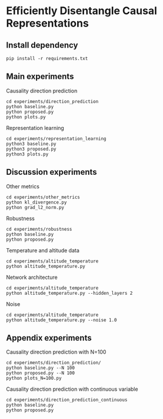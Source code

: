 # Efficiently Disentangle Causal Representations

## Install dependency
```buildoutcfg
pip install -r requirements.txt
```

## Main experiments
Causality direction prediction
```buildoutcfg
cd experiments/direction_prediction
python baseline.py
python proposed.py
python plots.py
```

Representation learning
```buildoutcfg
cd experiments/representation_learning
python3 baseline.py
python3 proposed.py
python3 plots.py
```

## Discussion experiments

Other metrics
```buildoutcfg
cd experiments/other_metrics
python kl_divergence.py
python grad_l2_norm.py
```

Robustness
```buildoutcfg
cd experiments/robustness
python baseline.py
python proposed.py
```

Temperature and altitude data
```buildoutcfg
cd experiments/altitude_temperature
python altitude_temperature.py
```

Network architecture
```buildoutcfg
cd experiments/altitude_temperature
python altitude_temperature.py --hidden_layers 2
```

Noise
```buildoutcfg
cd experiments/altitude_temperature
python altitude_temperature.py --noise 1.0
```

## Appendix experiments
Causality direction prediction with N=100
```buildoutcfg
cd experiments/direction_prediction/
python baseline.py --N 100
python proposed.py --N 100
python plots_N=100.py
```

Causality direction prediction with continuous variable
```buildoutcfg
cd experiments/direction_prediction_continuous
python baseline.py
python proposed.py
```
